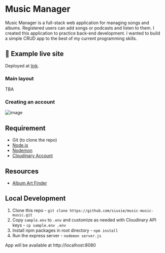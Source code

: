 # Music Manager

Music Manager is a full-stack web application for managing songs and albums. Registered users can add songs or podcasts and listen to them. I created this application to practice back-end development. I wanted to build a simple CRUD app to the best of my current programming skills.

## 🌌 Example live site

Deployed at [link]().

### Main layout

TBA

### Creating an account

![image](https://github.com/siusie/music-music-music/assets/93149998/e661e25e-ca5f-4a4e-a81b-152ef7b4d9b4)

## Requirement

- Git (to clone the repo)
- [Node.js](https://nodejs.org/en/)
- [Nodemon](https://nodemon.io/)
- [Cloudinary Account](https://cloudinary.com/)

## Resources

- [Album Art Finder](https://bendodson.com/projects/itunes-artwork-finder/)

## Local Development

1. Clone this repo - `git clone https://github.com/siusie/music-music-music.git`
2. Copy `sample.env` to `.env` and customize as needed with Cloudinary API keys - `cp sample.env .env`
3. Install npm packages in root directory - `npm install`
4. Run the express server - `nodemon server.js`

App will be available at http://localhost:8080
